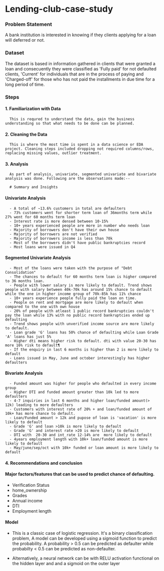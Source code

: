 # Lending-club-case-study

### Problem Statement
A bank institution is interested in knowing if they clients applying for a loan will deferred or not.

### Dataset
The dataset is based in information gathered in clients that were granted a loan and consecuently they were classified as 'Fully paid' for not defaulted clients, 'Current' for individuals that are in the process of paying and 'Charged-off' for those who has not paid the installments in due time for a long period of time.

### Steps

#### 1. Familiarization with Data
      This is requred to understand the data, gain the business understanding so that what needs to be done can be planned.
      
#### 2. Cleaning the Data
      This is where the most time is spent in a data science or EDA project. Cleaning steps included dropping not required columns/rows, replacing missing values, outlier treatment.

#### 3. Analysis
      As part of analysis, univariate, segmented univariate and bivariate analysis was done. Following are the observations made:--
      
      # Summary and Insights

#### Univariate Analysis
      - A total of ~13.6% customers in total are defaulters
      - 73% customers went for shorter term loan of 36months term while 27% went for 60 months term loan
      - Interest rate is more densed between 10-15%
      - 10+ years experienced people are more in number who needs loan
      - Majority of borrowers don't have their own house
      - Majority of borrowers are not verified
      - Majority of borrowers income is less than 70k
      - Most of the borrowers didn't have public bankruptcies record
      - Most loans were issued in Q4

#### Segmented Univariate Analysis
      - Most of the loans were taken with the purpose of "Debt Consolidation"
      - The chances to default for 60 months term loan is higher compared to 36 months loan.
      - People with lower salary is more likely to default. Trend shows people with salary between 40k-70k has around 15% chance to default while the one in higher income group of 70k-85k has 11% chance
      - 10+ years experience people fully paid the loan on time.
      - People on rent and mortgage are more likely to default when compared to the one with own house
      - 20% of people with atleast 1 public record bankruptcies couldn't pay the loan while 13% with no public record bankruptcies ended up defaulting
      - Trend shows people with unverified income source are more likely to default.
      - Loan grade 'G' loans has 50% chance of defaulting while Loan Grade 'A' loans has just 5%
      - Higher dti means higher risk to default. dti with value 20-30 has more 16% risk to default¶
      - If the enquiry in last 6 months is higher than 2 is more likely to default
      - Loans issued in May, June and october interestingly has higher defaulters

#### Bivariate Analysis

      - Funded amount was higher for people who defaulted in every income group
      - Higher DTI and funded amount greater than 10k led to more defaulters
      - 4-7 inquiries in last 6 months and higher loan/funded amount(> 12k) leading to more defaulters
      - Customers with interest rate of 20% + and loan/funded amount of 10k+ has more chance to default.
      - Loan/Funded amount > 12k and pupose of loan is 'vacation' is more likely to default
      - Grade 'G' and loan >10k is more likely to default
      - Grade 'G' and interest rate >20 is more likely to default
      - DTI with  20-30 and int_rate 12-14% are  more likely to default
      - 4years employment length with 10k+ loan/funded amount is more likely to default
      - May/june/sep/oct with 10k+ funded or loan amount is more likely to default
      
 #### 4. Recommendations and conclusion
 
 #### Major factors/features that can be used to predict chance of defaulting.
- Verification Status
- home_ownership
- Grades
- Annual income
- DTI
- Employment length

#### Model
- This is a classic case of logistic regression. It's a binary classification problem, A model can be developed using a sigmoid function to predict the probability. A probability > 0.5 can be predicted as defaulter while probabilty < 0.5 can be predicted as non-defaulter.

- Alternatively, a neural network can be with RELU activation functional on the hidden layer and and a sigmoid on the outer layer
